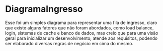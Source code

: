 # DiagramaIngresso
Esse foi um simples diagrama para representar uma fila de ingresso, claro que existe alguns fatores que não foram abordados, como load balance, login, sistemas de cache e banco de dados, mas creio que para uma visão geral para inicializar um desenvolvimento, atende aos requisitos, podendo ser elaborado diversas regras de negócio em cima do mesmo.
